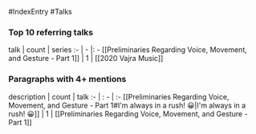 #IndexEntry #Talks

### Top 10 referring talks
talk | count | series
:- | - |: -
[[Preliminaries Regarding Voice, Movement, and Gesture - Part 1]] | 1 | [[2020 Vajra Music]]


### Paragraphs with 4+ mentions
description | count | talk
:- | : - | :-
[[Preliminaries Regarding Voice, Movement, and Gesture - Part 1#I'm always in a rush! 😀\|I'm always in a rush! 😀]] | 1 | [[Preliminaries Regarding Voice, Movement, and Gesture - Part 1]]

